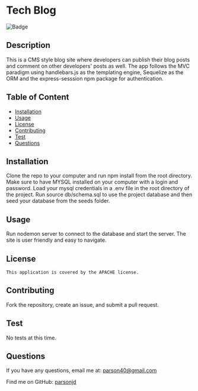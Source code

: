 # Tech Blog

![Badge](https://img.shields.io/badge/License-APACHE-blue.svg)

## Description

This is a CMS style blog site where developers can publish their blog posts and comment on other developers' posts as well. The app follows the MVC paradigm using handlebars.js as the templating engine, Sequelize as the ORM and the express-sesssion npm package for authentication.

## Table of Content

- [Installation](#installation)
- [Usage](#usage)
- [License](./LICENSE-APACHE.md)
- [Contributing](#contributing)
- [Test](#Test)
- [Questions](#questions)

## Installation

Clone the repo to your computer and run npm install from the root directory. Make sure to have MYSQL installed on your computer with a login and password. Load your mysql credentials in a .env file in the root directory of the project. Run source db/schema.sql to use the project database and then seed your database from the seeds folder.

## Usage

Run nodemon server to connect to the database and start the server. The site is user friendly and easy to navigate.

## License

    This application is covered by the APACHE license.

## Contributing

Fork the repository, create an issue, and submit a pull request.

## Test

No tests at this time.

## Questions

If you have any questions, email me at: parson40@gmail.com

Find me on GitHub: [parsonjd](https://github.com/parsonjd)
